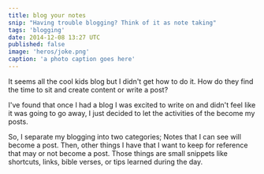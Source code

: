 ```yaml
---
title: blog your notes
snip: "Having trouble blogging? Think of it as note taking"
tags: 'blogging'
date: 2014-12-08 13:27 UTC
published: false
image: 'heros/joke.png'
caption: 'a photo caption goes here'
---
```


It seems all the cool kids blog but I didn't get how to do it. How do they find the time to sit and create content or write a post?

I've found that once I had a blog I was excited to write on and didn't feel like it was going to go away, I just decided to let the activities of the become my posts. 

So, I separate my blogging into two categories; Notes that I can see will become a post. Then, other things I have that I want to keep for reference that may or not become a post. Those things are small snippets like shortcuts, links, bible verses, or tips learned during the day.

